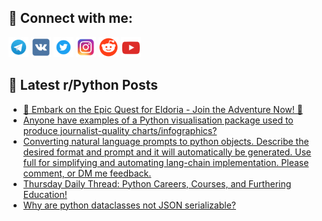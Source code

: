 ## 🔎 Connect with me:
[<img src="https://github.com/bullbesh/bullbesh/blob/main/images/Telegram.png" width="32" height="32" />](https://t.me/bullbesh)
[<img src="https://github.com/bullbesh/bullbesh/blob/main/images/VK.png" width="32" height="32" />](https://vk.com/bullbesh)
[<img src="https://github.com/bullbesh/bullbesh/blob/main/images/Twitter.png" width="32" height="32" />](https://twitter.com/bullbesh1)
[<img src="https://github.com/bullbesh/bullbesh/blob/main/images/Instagram.png" width="32" height="32" />](https://www.instagram.com/bullbesh)
[<img src="https://github.com/bullbesh/bullbesh/blob/main/images/Reddit.png" width="32" height="32" />](https://www.reddit.com/user/bullbesh)
[<img src="https://github.com/bullbesh/bullbesh/blob/main/images/YouTube.png" width="32" height="32" />](https://www.youtube.com/channel/UCtfjRs6uzgq5mfm8S06WTcg)

## 📕 Latest r/Python Posts
<!-- BLOG-POST-LIST:START -->
- [🌟 Embark on the Epic Quest for Eldoria - Join the Adventure Now! 🌟](https://www.reddit.com/r/Python/comments/1940t4c/embark_on_the_epic_quest_for_eldoria_join_the/)
- [Anyone have examples of a Python visualisation package used to produce journalist-quality charts/infographics?](https://www.reddit.com/r/Python/comments/193y9wj/anyone_have_examples_of_a_python_visualisation/)
- [Converting natural language prompts to python objects. Describe the desired format and prompt and it will automatically be generated. Use full for simplifying and automating lang-chain implementation. Please comment, or DM me feedback.](https://www.reddit.com/r/Python/comments/193ndxm/converting_natural_language_prompts_to_python/)
- [Thursday Daily Thread: Python Careers, Courses, and Furthering Education!](https://www.reddit.com/r/Python/comments/193ndb4/thursday_daily_thread_python_careers_courses_and/)
- [Why are python dataclasses not JSON serializable?](https://www.reddit.com/r/Python/comments/193lp4s/why_are_python_dataclasses_not_json_serializable/)
<!-- BLOG-POST-LIST:END -->
